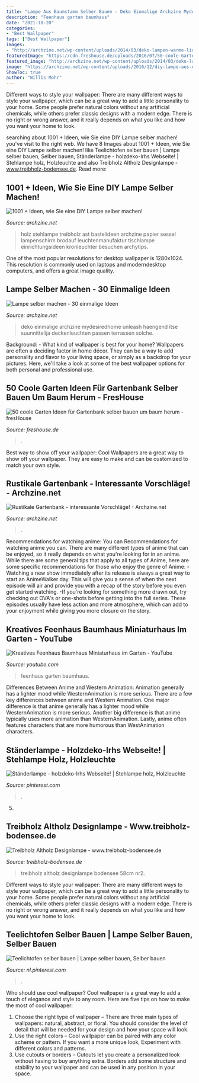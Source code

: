 ```yaml
---
title: "Lampe Aus Baumstamm Selber Bauen - Deko Einmalige Archzine Mydesiredhome Unleash Haengend Itse Suunnittelija Deckenleuchten Passen Terrassen Solche"
description: "Feenhaus garten baumhaus"
date: "2021-10-20"
categories:
- "Best Wallpaper"
tags: ["Best Wallpaper"]
images:
- "http://archzine.net/wp-content/uploads/2014/03/deko-lampen-warme-licht-selber-bauen.jpg"
featuredImage: "https://cdn.freshouse.de/uploads/2016/07/50-coole-Garten-Ideen-für-Gartenbank-selber-bauen-um-baum-herum-e1467723893721.jpg"
featured_image: "http://archzine.net/wp-content/uploads/2014/03/deko-lampen-warme-licht-selber-bauen.jpg"
image: "https://archzine.net/wp-content/uploads/2016/12/diy-lampe-aus-einem-großen-ast-weißer-sessel-boden-aus-holz-bild.jpg"
ShowToc: true
author: "Willis Mohr"
---
```



Different ways to style your wallpaper:
There are many different ways to style your wallpaper, which can be a great way to add a little personality to your home. Some people prefer natural colors without any artificial chemicals, while others prefer classic designs with a modern edge. There is no right or wrong answer, and it really depends on what you like and how you want your home to look.

	

		
searching about 1001 + Ideen, wie Sie eine DIY Lampe selber machen! you've visit to the right web. We have 8 Images about 1001 + Ideen, wie Sie eine DIY Lampe selber machen! like Teelichtofen selber bauen | Lampe selber bauen, Selber bauen, Ständerlampe - holzdeko-lrhs Webseite! | Stehlampe holz, Holzleuchte and also Treibholz Altholz Designlampe - www.treibholz-bodensee.de. Read more:
		
    
## 1001 + Ideen, Wie Sie Eine DIY Lampe Selber Machen!

<img loading=lazy src="https://archzine.net/wp-content/uploads/2016/12/diy-lampe-aus-einem-großen-ast-weißer-sessel-boden-aus-holz-bild.jpg" onerror="this.onerror=null;this.src='https://tse1.mm.bing.net/th?id=OIP.IutOihS9dUCOy_UgwxQDAQHaJ3&amp;pid=15.1';" alt="1001 + Ideen, wie Sie eine DIY Lampe selber machen!">

_Source: archzine.net_

>holz stehlampe treibholz ast bastelideen archzine papier sessel lampenschirm brodauf leuchtenmanufaktur tischlampe einrichtungsideen kronleuchter besuchen archytips. 

	

One of the most popular resolutions for desktop wallpaper is 1280x1024. This resolution is commonly used on laptops and moderndesktop computers, and offers a great image quality.

    
## Lampe Selber Machen - 30 Einmalige Ideen

<img loading=lazy src="http://archzine.net/wp-content/uploads/2014/03/deko-lampen-warme-licht-selber-bauen.jpg" onerror="this.onerror=null;this.src='https://tse1.mm.bing.net/th?id=OIP.McUGn83rq_mHWelmcVDYswHaJ3&amp;pid=15.1';" alt="Lampe selber machen - 30 einmalige Ideen">

_Source: archzine.net_

>deko einmalige archzine mydesiredhome unleash haengend itse suunnittelija deckenleuchten passen terrassen solche. 

	

Background: - What kind of wallpaper is best for your home?
Wallpapers are often a deciding factor in home décor. They can be a way to add personality and flavor to your living space, or simply as a backdrop for your pictures. Here, we'll take a look at some of the best wallpaper options for both personal and professional use.

    
## 50 Coole Garten Ideen Für Gartenbank Selber Bauen Um Baum Herum - FresHouse

<img loading=lazy src="https://cdn.freshouse.de/uploads/2016/07/50-coole-Garten-Ideen-für-Gartenbank-selber-bauen-um-baum-herum-e1467723893721.jpg" onerror="this.onerror=null;this.src='https://tse4.mm.bing.net/th?id=OIP.AnFr4nzdErpfmkNOR6d8gAHaJw&amp;pid=15.1';" alt="50 coole Garten Ideen für Gartenbank selber bauen um baum herum - fresHouse">

_Source: freshouse.de_

>. 

	

Best way to show off your wallpaper:
Cool Wallpapers are a great way to show off your wallpaper. They are easy to make and can be customized to match your own style.

    
## Rustikale Gartenbank - Interessante Vorschläge! - Archzine.net

<img loading=lazy src="https://archzine.net/wp-content/uploads/2014/08/Gartenbank-aus-baumstamm-rustikale-bank.jpg" onerror="this.onerror=null;this.src='https://tse2.mm.bing.net/th?id=OIP.DRFYPUNp-6IDt1-Xe0ao_gHaLH&amp;pid=15.1';" alt="Rustikale Gartenbank - interessante Vorschläge! - Archzine.net">

_Source: archzine.net_

>. 

	

Recommendations for watching anime: You can
Recommendations for watching anime you can. There are many different types of anime that can be enjoyed, so it really depends on what you're looking for in an anime. While there are some general tips that apply to all types of Anime, here are some specific recommendations for those who enjoy the genre of Anime: 
-Watching a new show immediately after its release is always a great way to start an AnimeWalker day. This will give you a sense of when the next episode will air and provide you with a recap of the story before you even get started watching. 
-If you're looking for something more drawn out, try checking out OVA's or one-shots before getting into the full series. These episodes usually have less action and more atmosphere, which can add to your enjoyment while giving you more closure on the story.

    
## Kreatives Feenhaus Baumhaus Miniaturhaus Im Garten - YouTube

<img loading=lazy src="https://i.ytimg.com/vi/VpEQutAwvvU/maxresdefault.jpg" onerror="this.onerror=null;this.src='https://tse1.mm.bing.net/th?id=OIP.b23SZfgDi6G_Q42dd0vDXgHaEK&amp;pid=15.1';" alt="Kreatives Feenhaus Baumhaus Miniaturhaus im Garten - YouTube">

_Source: youtube.com_

>feenhaus garten baumhaus. 

	

Differences Between Anime and Western Animation: Animation generally has a lighter mood while WesternAnimation is more serious.
There are a few key differences between anime and Western Animation. One major difference is that anime generally has a lighter mood while WesternAnimation is more serious. Another big difference is that anime typically uses more animation than WesternAnimation. Lastly, anime often features characters that are more humorous than WestAnimation characters.

    
## Ständerlampe - Holzdeko-lrhs Webseite! | Stehlampe Holz, Holzleuchte

<img loading=lazy src="https://i.pinimg.com/736x/90/37/de/9037de91c5ce52eda1a68ba7e10b64af.jpg" onerror="this.onerror=null;this.src='https://tse4.mm.bing.net/th?id=OIP.e6LiShOFKETw3W1dHZMdJwHaLH&amp;pid=15.1';" alt="Ständerlampe - holzdeko-lrhs Webseite! | Stehlampe holz, Holzleuchte">

_Source: pinterest.com_

>. 

	

5.

    
## Treibholz Altholz Designlampe - Www.treibholz-bodensee.de

<img loading=lazy src="http://www.treibholz-bodensee.de/elements/products/original/334_add_2317_Designlampe-58cm-Nr2.jpg" onerror="this.onerror=null;this.src='https://tse4.mm.bing.net/th?id=OIP.P9Z_XAdLwWikjcGYMXW_jAHaLH&amp;pid=15.1';" alt="Treibholz Altholz Designlampe - www.treibholz-bodensee.de">

_Source: treibholz-bodensee.de_

>treibholz altholz designlampe bodensee 58cm nr2. 

	

Different ways to style your wallpaper:
There are many different ways to style your wallpaper, which can be a great way to add a little personality to your home. Some people prefer natural colors without any artificial chemicals, while others prefer classic designs with a modern edge. There is no right or wrong answer, and it really depends on what you like and how you want your home to look.

    
## Teelichtofen Selber Bauen | Lampe Selber Bauen, Selber Bauen

<img loading=lazy src="https://i.pinimg.com/736x/ce/08/16/ce0816c2cba00a3b22f40b0cc6486e4f.jpg" onerror="this.onerror=null;this.src='https://tse1.mm.bing.net/th?id=OIP.MhpnerqWV_KIgCaavpsHNQHaOL&amp;pid=15.1';" alt="Teelichtofen selber bauen | Lampe selber bauen, Selber bauen">

_Source: nl.pinterest.com_

>. 

	

Who should use cool wallpaper?
Cool wallpaper is a great way to add a touch of elegance and style to any room. Here are five tips on how to make the most of cool wallpaper: 
1) Choose the right type of wallpaper – There are three main types of wallpapers: natural, abstract, or floral. You should consider the level of detail that will be needed for your design and how your space will look. 
2) Use the right colors – Cool wallpaper can be paired with any color scheme or pattern. If you want a more unique look, Experiment with different colors and patterns. 
3) Use cutouts or borders – Cutouts let you create a personalized look without having to buy anything extra. Borders add some structure and stability to your wallpaper and can be used in any position in your space.

